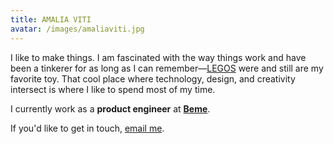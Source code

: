 ```yaml
---
title: AMALIA VITI
avatar: /images/amaliaviti.jpg
---
```


I like to make things. I am fascinated with the way things work and have been a tinkerer for as long as I can remember&mdash;[LEGOS](http://www.aamaliaa.com/post/56397901620/legos-were-are-my-favorite) were and still are my favorite toy. That cool place where technology, design, and creativity intersect is where I like to spend most of my time.

I currently work as a **product engineer** at **[Beme](http://www.beme.com)**.

If you'd like to get in touch, <a href="mailto:amalia.viti@gmail.com" target="_blank">email me</a>.
